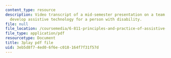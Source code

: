 ```yaml
---
content_type: resource
description: Video transcript of a mid-semester presentation on a team project to
  develop assistive technology for a person with disability.
file: null
file_location: /coursemedia/6-811-principles-and-practice-of-assistive-technology-fall-2014/3eb5d8f74ed06f6ec018164f7f31f57d_EWjWv1YBB7A.pdf
file_type: application/pdf
resourcetype: Document
title: 3play pdf file
uid: 3eb5d8f7-4ed0-6f6e-c018-164f7f31f57d
---
```

